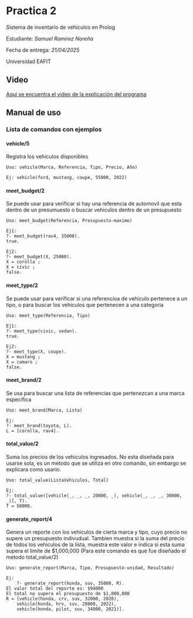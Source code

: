 # Practica 2
Sistema de inventario de vehículos en Prolog

Estudiante: *Samuel Ramirez Noreña* 

Fecha de entrega: *21/04/2025*

Universidad EAFIT

## Video

[Aqui se encuentra el video de la explicación del programa
](https://www.loom.com/share/c0c311126ca24c3581bf88669824b0c9?sid=08e97bab-cd9d-4ef5-884c-da4118381855)

## Manual de uso

### Lista de comandos con ejemplos

#### vehicle/5

Registra los vehiculos disponibles
  
	Uso: vehicle(Marca, Referencia, Tipo, Precio, Año)
  
	Ej: vehicle(ford, mustang, coupe, 55000, 2022)

#### meet_budget/2

Se puede usar para verificar si hay una referencia de automovil que esta dentro de un presumuesto o buscar vehiculos dentro de un presupuesto

	Uso: meet_budget(Referencia, Presupuesto-maximo)

 	Ej1:
	?- meet_budget(rav4, 35000).
	true.

 	Ej2: 
	?- meet_budget(X, 25000).
	X = corolla ;
	X = civic ;
	false.

#### meet_type/2

Se puede usar para verificar si una referencioa de vehiculo pertenece a un tipo, o para buscar los vehiculos que pertenecen a una categoria

	Uso: meet_type(Referencia, Tipo)

 	Ej1: 
	?- meet_type(civic, sedan).
	true.

 	Ej2: 
	?- meet_type(X, coupe).
	X = mustang ;
	X = camaro ;
	false.
 
#### meet_brand/2

Se usa para buscar una lista de referencias que pertenezcan a una marca específica

	Uso: meet_brand(Marca, Lista)

 	Ej:
	?- meet_brand(toyota, L).
 	L = [corolla, rav4].

#### total_value/2

Suma los precios de los vehiculos ingresados. 
No esta diseñada para usarse sola, es un metodo que se utiliza en otro comando, sin embargo se explicara como usarlo.

	Uso: total_value(ListaVehiculos, Total)

 	Ej:
	?- total_value([vehicle(_, _, _, 20000, _), vehicle(_, _, _, 30000, _)], T).
	T = 50000.

#### generate_report/4

Genera un reporte con los vehiculos de cierta marca y tipo, cuyo precio no supere un presupuesto indivudual. Tambien muestra si la suma del precio de todos los vehiculos de la lista, muestra este valor e indica si esta suma supera el limite de $1,000,000 (Para este comando es que fue diseñado el metodo total_value/2)

	Uso: generate_report(Marca, Tipo, Presupuesto-unidad, Resultado)

 	Ej:
		?- generate_report(honda, suv, 35000, R).
	El valor total del reporte es: $94000
	El total no supera el presupuesto de $1,000,000
	R = [vehicle(honda, crv, suv, 32000, 2020),
     	vehicle(honda, hrv, suv, 28000, 2022),
     	vehicle(honda, pilot, suv, 34000, 2021)].
